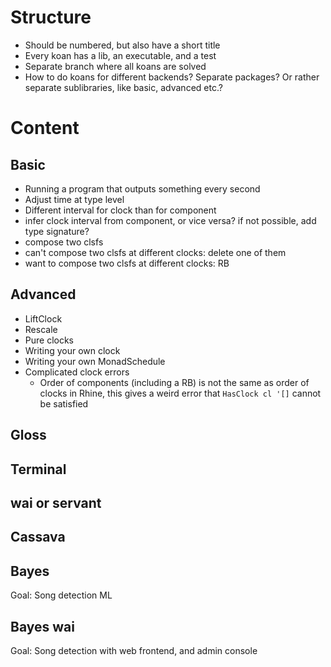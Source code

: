 # Structure

* Should be numbered, but also have a short title
* Every koan has a lib, an executable, and a test
* Separate branch where all koans are solved
* How to do koans for different backends? Separate packages? Or rather separate sublibraries, like basic, advanced etc.?

# Content
## Basic

* Running a program that outputs something every second
* Adjust time at type level
* Different interval for clock than for component
* infer clock interval from component, or vice versa? if not possible, add type signature?
* compose two clsfs
* can't compose two clsfs at different clocks: delete one of them
* want to compose two clsfs at different clocks: RB

## Advanced

* LiftClock
* Rescale
* Pure clocks
* Writing your own clock
* Writing your own MonadSchedule
* Complicated clock errors
    * Order of components (including a RB) is not the same as order of clocks in Rhine, this gives a weird error that `HasClock cl '[]` cannot be satisfied

## Gloss

## Terminal

## wai or servant

## Cassava

## Bayes

Goal: Song detection ML

## Bayes wai

Goal: Song detection with web frontend, and admin console

